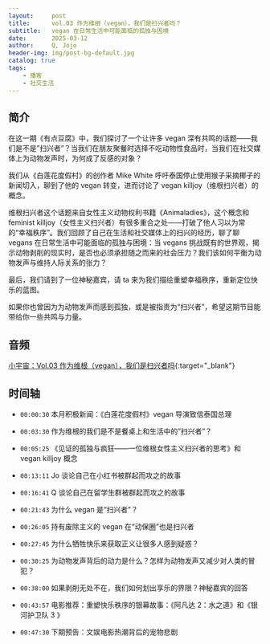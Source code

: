 ```yaml
---
layout:     post
title:      vol.03 作为维根（vegan），我们是扫兴者吗？
subtitle:   vegan 在日常生活中可能面临的孤独与困境
date:       2025-03-12
author:     Q, Jojo
header-img: img/post-bg-default.jpg
catalog: true
tags:
    - 播客
    - 社交生活
---
```


## 简介

在这一期《有点豆腐》中，我们探讨了一个让许多 vegan 深有共鸣的话题——我们是不是”扫兴者”？当我们在朋友聚餐时选择不吃动物性食品时，当我们在社交媒体上为动物发声时，为何成了反感的对象？

我们从《白莲花度假村》的创作者 Mike White 呼吁泰国停止使用猴子采摘椰子的新闻切入，聊到了他的 vegan 转变，进而讨论了 vegan killjoy（维根扫兴者）的概念。

维根扫兴者这个话题来自女性主义动物权利书籍《Animaladies》，这个概念和 feminist killjoy（女性主义扫兴者）有很多重合之处——打破了他人习以为常的“幸福秩序”。我们回顾了自己在生活和社交媒体上的扫兴的经历，聊了聊 vegans 在日常生活中可能面临的孤独与困境：当 vegans 挑战既有的世界观，揭示动物剥削的现实时，是否也必须承担随之而来的社会压力？我们该如何平衡为动物发声与维持人际关系的张力？

最后，我们请到了一位神秘嘉宾，请 ta 来为我们描绘重塑幸福秩序，重新定位快乐的蓝图。

如果你也曾因为为动物发声而感到孤独，或是被指责为“扫兴者”，希望这期节目能带给你一些共鸣与力量。

## 音频

[小宇宙：Vol.03 作为维根（vegan），我们是扫兴者吗](https://www.xiaoyuzhoufm.com/episode/67d09669e924d4525af170df){:target="_blank"}

## 时间轴 

* `00:00:30` 本月积极新闻：《白莲花度假村》vegan 导演致信泰国总理

* `00:03:30` 作为维根的我们是不是餐桌上和生活中的”扫兴者”？

* `00:05:25` 《见证的孤独与疯狂——一位维根女性主义扫兴者的思考》和 vegan killjoy 概念

* `00:13:11` Jo 谈论自己在小红书被群起而攻之的故事

* `00:16:41` Q 谈论自己在留学生群被群起而攻之的故事

* `00:21:43` 为什么 vegan 是“扫兴者”？

* `00:26:05` 持有废除主义的 vegan 在“动保圈”也是扫兴者

* `00:27:45` 为什么牺牲快乐来获取正义让很多人感到疑惑？

* `00:30:25` 为动物发声背后的动力是什么？怎样为动物发声又减少对人类的冒犯？

* `00:38:00` 如果剥削无处不在，我们如何划出享乐的界限？神秘嘉宾的回答

* `00:43:57` 电影推荐：重塑快乐秩序的银幕故事：《阿凡达 2：水之道》和《银河护卫队 3 》

* `00:47:30` 下期预告：文娱电影热潮背后的宠物悲剧
